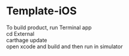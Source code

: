# Template-iOS

To build product, run Terminal app<br>
cd External<br>
carthage update<br>
open xcode and build and then run in simulator
